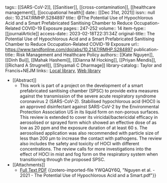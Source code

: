 tags:: [[SARS-CoV-2]], [[Sanitiser]], [[cross-contamination]], [[healthcare management]], [[occupational health]]
date:: [[Dec 31st, 2021]]
issn:: null
doi:: 10.2147/RMHP.S284897
title:: @The Potential Use of Hypochlorous Acid and a Smart Prefabricated Sanitising Chamber to Reduce Occupation-Related COVID-19 Exposure
pages:: 247-252
volume:: 14
item-type:: [[journalArticle]]
access-date:: 2023-02-18T22:31:34Z
original-title:: The Potential Use of Hypochlorous Acid and a Smart Prefabricated Sanitising Chamber to Reduce Occupation-Related COVID-19 Exposure
url:: https://www.tandfonline.com/doi/abs/10.2147/RMHP.S284897
publication-title:: Risk Management and Healthcare Policy
authors:: [[Kate Nguyen]], [[Dinh Bui]], [[Mahak Hashemi]], [[Dianna M Hocking]], [[Priyan Mendis]], [[Richard A Strugnell]], [[Shyamali C Dharmage]]
library-catalog:: Taylor and Francis+NEJM
links:: [Local library](zotero://select/library/items/DSLCS39R), [Web library](https://www.zotero.org/users/8784047/items/DSLCS39R)

- [[Abstract]]
	- This work is part of a project on the development of a smart prefabricated sanitising chamber (SPSC) to provide extra measures against the transmission of the severe acute respiratory syndrome coronavirus 2 (SARS-CoV-2). Stabilised hypochlorous acid (HOCl) is an approved disinfectant against SARS-CoV-2 by the Environmental Protection Association US in its liquid form on non-porous surfaces. This review is extended to cover its viricidal/bactericidal efficacy in aerosolised or sprayed form which showed an effective dose of as low as 20 ppm and the exposure duration of at least 60 s. The aerosolised application was also recommended with particle size of less than 200 μm to increase the contact with pathogens. The review also includes the safety and toxicity of HOCl with different concentrations. The review calls for more investigations into the effect of HOCl in mist and fog form on the respiratory system when transitioning through the proposed SPSC.
- [[Attachments]]
	- [Full Text PDF](https://www.tandfonline.com/doi/pdf/10.2147/RMHP.S284897) {{zotero-imported-file YWQAQY6Q, "Nguyen et al. - 2021 - The Potential Use of Hypochlorous Acid and a Smart.pdf"}}